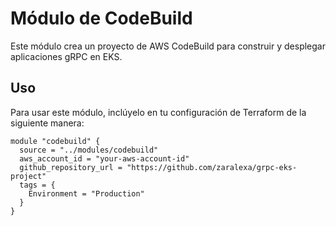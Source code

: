# Módulo de CodeBuild

Este módulo crea un proyecto de AWS CodeBuild para construir y desplegar aplicaciones gRPC en EKS.

## Uso

Para usar este módulo, inclúyelo en tu configuración de Terraform de la siguiente manera:

```hcl
module "codebuild" {
  source = "../modules/codebuild"
  aws_account_id = "your-aws-account-id"
  github_repository_url = "https://github.com/zaralexa/grpc-eks-project"
  tags = {
    Environment = "Production"
  }
}
